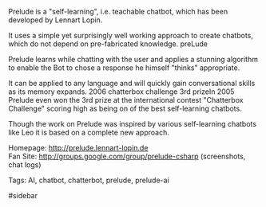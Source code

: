 Prelude is a "self-learning", i.e. teachable chatbot, which has been developed by Lennart Lopin.

It uses a simple yet surprisingly well working approach to create chatbots, which do not depend on pre-fabricated knowledge.
preLude

Prelude learns while chatting with the user and applies a stunning algorithm to enable the Bot to chose a response he himself "thinks" appropriate.

It can be applied to any language and will quickly gain conversational skills as its memory expands. 2006 chatterbox challenge 3rd prizeIn 2005 Prelude even won the 3rd prize at the international    contest "Chatterbox Challenge" scoring high as being on of the best self-learning chatbots.

Though the work on Prelude was inspired by various self-learning chatbots like Leo it is based on a complete new approach.

Homepage:
http://prelude.lennart-lopin.de <br />
Fan Site: http://groups.google.com/group/prelude-csharp  (screenshots, chat logs)

Tags: AI, chatbot, chatterbot, prelude, prelude-ai

#sidebar